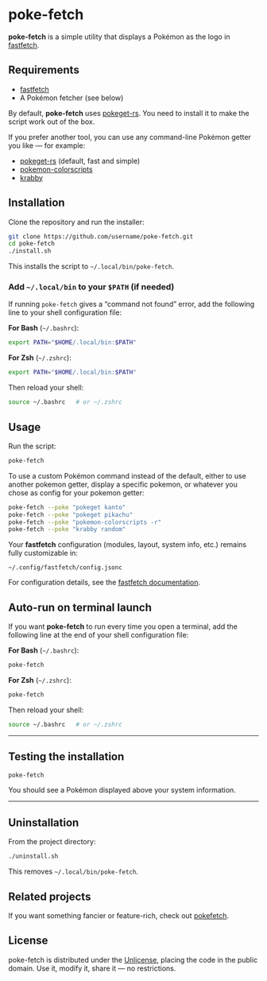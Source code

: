 # poke-fetch

**poke-fetch** is a simple utility that displays a Pokémon as the logo in [fastfetch](https://github.com/fastfetch-cli/fastfetch).


## Requirements

* [fastfetch](https://github.com/fastfetch-cli/fastfetch)
* A Pokémon fetcher (see below)

By default, **poke-fetch** uses [pokeget-rs](https://github.com/flochtililoch/pokeget-rs).
You need to install it to make the script work out of the box.

If you prefer another tool, you can use any command-line Pokémon getter you like — for example:

* [pokeget-rs](https://github.com/flochtililoch/pokeget-rs) (default, fast and simple)
* [pokemon-colorscripts](https://gitlab.com/phoneybadger/pokemon-colorscripts)
* [krabby](https://github.com/joshiemoore/krabby)


## Installation

Clone the repository and run the installer:

```bash
git clone https://github.com/username/poke-fetch.git
cd poke-fetch
./install.sh
```

This installs the script to `~/.local/bin/poke-fetch`.

### Add `~/.local/bin` to your `$PATH` (if needed)

If running `poke-fetch` gives a “command not found” error, add the following line to your shell configuration file:

**For Bash** (`~/.bashrc`):

```bash
export PATH="$HOME/.local/bin:$PATH"
```

**For Zsh** (`~/.zshrc`):

```bash
export PATH="$HOME/.local/bin:$PATH"
```

Then reload your shell:

```bash
source ~/.bashrc   # or ~/.zshrc
```


## Usage

Run the script:

```bash
poke-fetch
```

To use a custom Pokémon command instead of the default, either to use another pokemon getter, display a specific pokemon, or whatever you chose as config for your pokemon getter:

```bash
poke-fetch --poke "pokeget kanto"
poke-fetch --poke "pokeget pikachu"
poke-fetch --poke "pokemon-colorscripts -r"
poke-fetch --poke "krabby random"
```

Your **fastfetch** configuration (modules, layout, system info, etc.) remains fully customizable in:

```
~/.config/fastfetch/config.jsonc
```

For configuration details, see the [fastfetch documentation](https://github.com/fastfetch-cli/fastfetch#configuration).


## Auto-run on terminal launch

If you want **poke-fetch** to run every time you open a terminal, add the following line at the end of your shell configuration file:

**For Bash** (`~/.bashrc`):

```bash
poke-fetch
```

**For Zsh** (`~/.zshrc`):

```bash
poke-fetch
```

Then reload your shell:

```bash
source ~/.bashrc   # or ~/.zshrc
```


---

## Testing the installation

```bash
poke-fetch
```

You should see a Pokémon displayed above your system information.

---

## Uninstallation

From the project directory:

```bash
./uninstall.sh
```

This removes `~/.local/bin/poke-fetch`.


## Related projects

If you want something fancier or feature-rich, check out [pokefetch](https://github.com/Discomanfulanito/pokefetch).


## License

poke-fetch is distributed under the [Unlicense](https://unlicense.org/), placing the code in the public domain.
Use it, modify it, share it — no restrictions.

